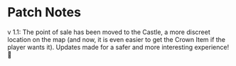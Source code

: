 # Patch Notes
v 1.1: The point of sale has been moved to the Castle, a more discreet location on the map (and now, it is even easier to get the Crown Item if the player wants it). Updates made for a safer and more interesting experience! 👑
